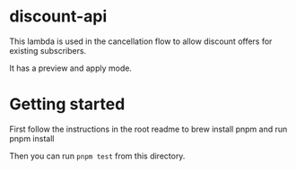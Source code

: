 # discount-api

This lambda is used in the cancellation flow to allow discount
offers for existing subscribers.

It has a preview and apply mode.

# Getting started

First follow the instructions in the root readme to brew install pnpm and run pnpm install

Then you can run `pnpm test` from this directory.